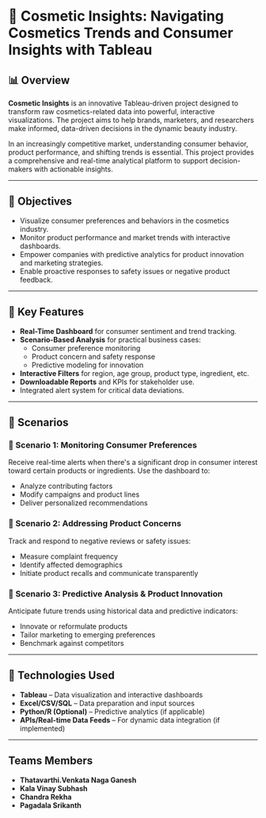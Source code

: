 # 🧴 Cosmetic Insights: Navigating Cosmetics Trends and Consumer Insights with Tableau

## 📊 Overview
**Cosmetic Insights** is an innovative Tableau-driven project designed to transform raw cosmetics-related data into powerful, interactive visualizations. The project aims to help brands, marketers, and researchers make informed, data-driven decisions in the dynamic beauty industry.

In an increasingly competitive market, understanding consumer behavior, product performance, and shifting trends is essential. This project provides a comprehensive and real-time analytical platform to support decision-makers with actionable insights.

---

## 🎯 Objectives
- Visualize consumer preferences and behaviors in the cosmetics industry.
- Monitor product performance and market trends with interactive dashboards.
- Empower companies with predictive analytics for product innovation and marketing strategies.
- Enable proactive responses to safety issues or negative product feedback.

---

## 🧩 Key Features
- **Real-Time Dashboard** for consumer sentiment and trend tracking.
- **Scenario-Based Analysis** for practical business cases:
  - Consumer preference monitoring
  - Product concern and safety response
  - Predictive modeling for innovation
- **Interactive Filters** for region, age group, product type, ingredient, etc.
- **Downloadable Reports** and KPIs for stakeholder use.
- Integrated alert system for critical data deviations.

---

## 📘 Scenarios

### 📌 Scenario 1: Monitoring Consumer Preferences
Receive real-time alerts when there's a significant drop in consumer interest toward certain products or ingredients. Use the dashboard to:
- Analyze contributing factors
- Modify campaigns and product lines
- Deliver personalized recommendations

### 📌 Scenario 2: Addressing Product Concerns
Track and respond to negative reviews or safety issues:
- Measure complaint frequency
- Identify affected demographics
- Initiate product recalls and communicate transparently

### 📌 Scenario 3: Predictive Analysis & Product Innovation
Anticipate future trends using historical data and predictive indicators:
- Innovate or reformulate products
- Tailor marketing to emerging preferences
- Benchmark against competitors

---

## 🧪 Technologies Used
- **Tableau** – Data visualization and interactive dashboards
- **Excel/CSV/SQL** – Data preparation and input sources
- **Python/R (Optional)** – Predictive analytics (if applicable)
- **APIs/Real-time Data Feeds** – For dynamic data integration (if implemented)

---

## Teams Members 
- **Thatavarthi.Venkata Naga Ganesh** 
- **Kala Vinay Subhash** 
- **Chandra Rekha** 
- **Pagadala Srikanth** 





